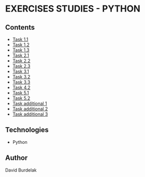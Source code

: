# EXERCISES STUDIES - PYTHON

## Contents

- [Task 1.1](https://github.com/davidburdelak/exercises-studies/blob/master/python/task_1_1.py)
- [Task 1.2](https://github.com/davidburdelak/exercises-studies/blob/master/python/task_1_2.py)
- [Task 1.3](https://github.com/davidburdelak/exercises-studies/blob/master/python/task_1_3.py)
- [Task 2.1](https://github.com/davidburdelak/exercises-studies/blob/master/python/task_2_1.py)
- [Task 2.2](https://github.com/davidburdelak/exercises-studies/blob/master/python/task_2_2.py)
- [Task 2.3](https://github.com/davidburdelak/exercises-studies/blob/master/python/task_2_3.py)
- [Task 3.1](https://github.com/davidburdelak/exercises-studies/blob/master/python/task_3_1.py)
- [Task 3.2](https://github.com/davidburdelak/exercises-studies/blob/master/python/task_3_2.py)
- [Task 3.3](https://github.com/davidburdelak/exercises-studies/blob/master/python/task_3_3.py)
- [Task 4.2](https://github.com/davidburdelak/exercises-studies/blob/master/python/task_4_2.py)
- [Task 5.1](https://github.com/davidburdelak/exercises-studies/blob/master/python/task_5_1.py)
- [Task 5.2](https://github.com/davidburdelak/exercises-studies/blob/master/python/task_5_2.py)
- [Task additional 1](https://github.com/davidburdelak/exercises-studies/blob/master/python/task_additional_1.py)
- [Task additional 2](https://github.com/davidburdelak/exercises-studies/blob/master/python/task_additional_2.py)
- [Task additional 3](https://github.com/davidburdelak/exercises-studies/blob/master/python/task_additional_3.py)

## Technologies

- Python 

## Author

David Burdelak
